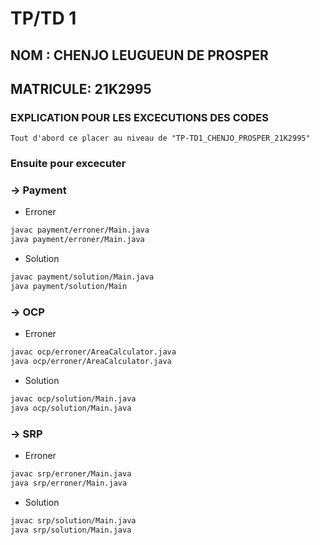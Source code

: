 # TP/TD 1

## NOM : CHENJO LEUGUEUN DE PROSPER

## MATRICULE: 21K2995

### EXPLICATION POUR LES EXCECUTIONS DES CODES

``` Tout d'abord ce placer au niveau de "TP-TD1_CHENJO_PROSPER_21K2995" ```

### Ensuite pour excecuter

### -> Payment

- Erroner

```bash
javac payment/erroner/Main.java
java payment/erroner/Main.java
```

- Solution

```bash
javac payment/solution/Main.java
java payment/solution/Main
```

### -> OCP

- Erroner

```bash
javac ocp/erroner/AreaCalculator.java
java ocp/erroner/AreaCalculator.java
```

- Solution

```bash
javac ocp/solution/Main.java
java ocp/solution/Main.java
```

### -> SRP

- Erroner

```bash
javac srp/erroner/Main.java
java srp/erroner/Main.java
```

- Solution

```bash
javac srp/solution/Main.java
java srp/solution/Main.java
```
